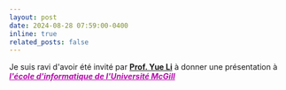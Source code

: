 ```yaml
---
layout: post
date: 2024-08-28 07:59:00-0400
inline: true
related_posts: false
---
```


Je suis ravi d'avoir été invité par <a href='https://www.cs.mcgill.ca/~yueli/'>**Prof. Yue Li**</a> à donner une présentation à ***<span style="color:#b509ac"><u>l'école d'informatique de l'Université McGill</u></span>*** 

